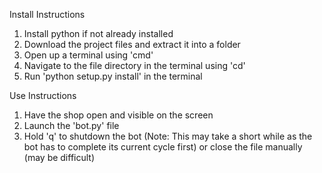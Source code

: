 Install Instructions
1. Install python if not already installed
2. Download the project files and extract it into a folder
3. Open up a terminal using 'cmd'
4. Navigate to the file directory in the terminal using 'cd'
5. Run 'python setup.py install' in the terminal

Use Instructions
1. Have the shop open and visible on the screen
2. Launch the 'bot.py' file
3. Hold 'q' to shutdown the bot (Note: This may take a short while as the bot has to complete its current cycle first)
or close the file manually (may be difficult)
